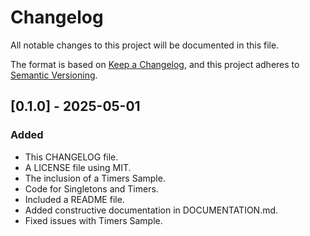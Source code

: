 # Changelog

All notable changes to this project will be documented in this file.

The format is based on [Keep a Changelog](https://keepachangelog.com/en/1.1.0/),
and this project adheres to [Semantic Versioning](https://semver.org/spec/v2.0.0.html).

## [0.1.0] - 2025-05-01

### Added

- This CHANGELOG file.
- A LICENSE file using MIT.
- The inclusion of a Timers Sample.
- Code for Singletons and Timers.
- Included a README file.
- Added constructive documentation in DOCUMENTATION.md.
- Fixed issues with Timers Sample.